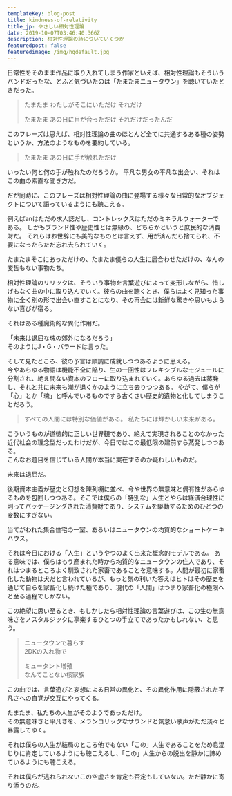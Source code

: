```yaml
---
templateKey: blog-post
title: kindness-of-relativity
title_jp: やさしい相対性理論
date: 2019-10-07T03:46:40.366Z
description: 相対性理論の詩についていくつか
featuredpost: false
featuredimage: /img/hqdefault.jpg
---
```

日常性をそのまま作品に取り入れてしまう作家といえば、相対性理論もそういうバンドだったな、とふと気づいたのは「たまたまニュータウン」を聴いていたときだった。

> たまたま
> わたしがそこにいただけ
> それだけ
>
> たまたま
> あの日に目が合っただけ
> それだけだったんだ

このフレーズは思えば、相対性理論の曲のほとんど全てに共通するある種の姿勢というか、方法のようなものを要約している。

> たまたま
> あの日に手が触れただけ

いったい何と何の手が触れたのだろうか。
平凡な男女の平凡な出会い、それはこの曲の素直な聞き方だ。

だが同時に、このフレーズは相対性理論の曲に登場する様々な日常的なオブジェクトについて語っているようにも聴こえる。

例えばanはただの求人誌だし、コントレックスはただのミネラルウォーターである。
しかもブランド性や歴史性とは無縁の、どちらかというと庶民的な消費財だ。
それらはお世辞にも美的なものとは言えず、用が済んだら捨てられ、不要になったらただ忘れ去られていく。

たまたまそこにあっただけの、たまたま僕らの人生に居合わせただけの、なんの変哲もない事物たち。

相対性理論のリリックは、そういう事物を言葉遊びによって変形しながら、惜しげもなく曲の中に取り込んでいく。彼らの曲を聴くとき、僕らはよく見知った事物に全く別の形で出会い直すことになり、その再会には新鮮な驚きや思いもよらない喜びが宿る。

それはある種魔術的な異化作用だ。



「未来は退屈な魂の郊外になるだろう」\
そのようにJ・G・バラードは言った。

そして見たところ、彼の予言は順調に成就しつつあるように思える。\
今やあらゆる物語は機能不全に陥り、生の一回性はフレキシブルなモジュールに分割され、絶え間ない資本のフローに取り込まれていく。あらゆる過去は蒸発し、それと共に未来も潮が退くかのように立ち去りつつある。
やがて、僕らが「心」とか「魂」と呼んでいるものですら古くさい歴史的遺物と化してしまうことだろう。

> すべての人間には特別な価値がある。
> 私たちには輝かしい未来がある。

こういうものが道徳的に正しい世界観であり、絶えて実現されることのなかった近代社会の理念型だったわけだが、今日ではこの最低限の建前すら蒸発しつつある。\
こんなお題目を信じている人間が本当に実在するのか疑わしいものだ。

未来は退屈だ。

後期資本主義が歴史と幻想を陳列棚に並べ、今や世界の無意味と偶有性があらゆるものを包囲しつつある。そこでは僕らの「特別な」人生とやらは経済合理性に則ってパッケージングされた消費財であり、システムを駆動するためのひとつの変数にすぎない。

当てがわれた集合住宅の一室、あるいはニュータウンの均質的なショートケーキハウス。

それは今日における「人生」というやつのよく出来た概念的モデルである。
ある意味では、僕らはもう産まれた時から均質的なニュータウンの住人であり、それはつまるところよく馴致された家畜であることを意味する。人間が最初に家畜化した動物は犬だと言われているが、もっと気の利いた答えはヒトはその歴史を通じて自らを家畜化し続けた種であり、現代の「人間」はつまり家畜化の極限へと至る過程でしかない。

この絶望に思い至るとき、もしかしたら相対性理論の言葉遊びは、この生の無意味さをノスタルジックに享楽するひとつの手立てであったかもしれない、と思う。

> ニュータウンで暮らす\
> 2DKの入れ物で
>
> ミュータント増殖\
> なんてことない核家族

この曲では、言葉遊びと妄想による日常の異化と、その異化作用に隠蔽された平凡さへの自覚が交互にやってくる。

たまたま、私たちの人生がそのようであっただけ。\
その無意味さと平凡さを、メランコリックなサウンドと気怠い歌声がただ淡々と暴露してゆく。

それは僕らの人生が結局のところ他でもない「この」人生であることをため息混じりに肯定しているようにも聴こえるし、「この」人生からの脱出を静かに諦めているようにも聴こえる。

それは僕らが逃れられないこの空虚さを肯定も否定もしていない。ただ静かに寄り添うのだ。
